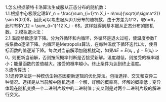 1.怎么根据蒙特卡洛算法生成服从正态分布的随机数：  
  1.1.根据中心极限定理$Y_n = \frac{\sum_{i=1}^n X_i - n\mu}{\sqrt{n\sigma^2}} \sim N(0,1)$，因此可以考虑服从[0,1]分布的随机数，由于方差为1/12，取n=6，此时有$Y_12 = \sum_{i=1}^12 X_i - 6$。这样就得到基本服从正态分布的随机数。
2.模拟退火法：  
  2.1.温度参数逐渐下降。分为外循环和内循环，外循环是退火过程，使温度参数T按系数$\alpha$逐渐下降。内循环是Metropolis算法，在每种温度下循环迭代L次，使目标函数的值逐渐下降。每次对当前解添加随机扰动，如果$\Delta E = E(x_{t+1}) - E(x_t)>0$，则更新当前解，否则按照概率判断是否接受新解。温度越低，则接受的概率越小；能量函数的差值越大，接受的概率越小。终止条件为达到终止温度。  
3.遗传算法：  
  3.1遗传算法是一种模仿生物基因更新逻辑的优化算法。包括选择、交叉和变异三种情况。选择是从当前解中随机选择一个解，好解的概率高，坏解的概率低；变异体现在随机变换一个二进制片段中的二进制值；交叉则是对两个二进制片段的解进行交叉。
